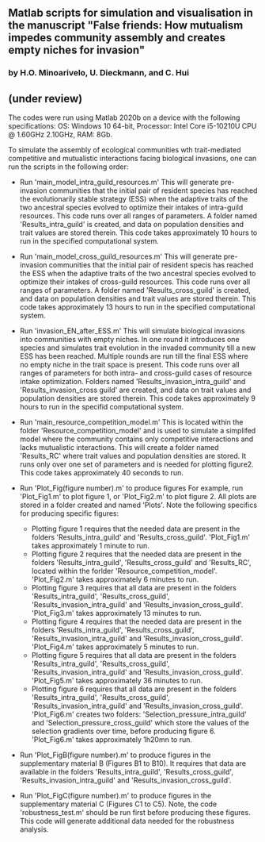 ## Matlab scripts for simulation and visualisation in the manuscript "False friends: How mutualism impedes community assembly and creates empty niches for invasion" 
### by H.O. Minoarivelo, U. Dieckmann, and C. Hui
(under review)
-------------------------------------------------------------
The codes were run using Matlab 2020b on a device with the following specifications:
OS:  Windows 10 64-bit, Processor: Intel Core i5-10210U CPU @ 1.60GHz 2.10GHz, RAM: 8Gb.

To simulate the assembly of ecological communities wth trait-mediated competitive and mutualistic interactions facing biological invasions, one can run the scripts in the following order:

- Run 'main_model_intra_guild_resources.m'
This will generate pre-invasion communities that the initial pair of resident species has reached the evolutionarily stable strategy (ESS) when the adaptive traits of the two ancestral species evolved to optimize their intakes of intra-guild resources. This code runs over all ranges of parameters. A folder named 'Results_intra_guild' is created, and data on population densities and trait values are stored therein. This code takes approximately 10 hours to run in the specified computational system.

- Run 'main_model_cross_guild_resources.m' 
This will generate pre-invasion communities that the initial pair of resident specis has reached the ESS when the adaptive traits of the two ancestral species evolved to optimize their intakes of cross-guild resources. This code runs over all ranges of parameters. A folder named 'Results_cross_guild' is created, and data on population densities and trait values are stored therein. This code takes approximately 13 hours to run in the specified computational system.

- Run 'invasion_EN_after_ESS.m'
This will simulate biological invasions into communities with empty niches. In one round it introduces one species and simulates trait evolution in the invaded community till a new ESS has been reached. Multiple rounds are run till the final ESS where no empty niche in the trait space is present. This code runs over all ranges of parameters for both intra- and cross-guild cases of resource intake optimization. Folders named 'Results_invasion_intra_guild' and 'Results_invasion_cross guild' are created, and data on trait values and population densities are stored therein. This code takes approximately 9 hours to run in the specifid computational system.

- Run 'main_resource_competition_model.m' 
This is located within the folder 'Resource_competition_model' and is used to simulate a simplifed model where the community contains only competitive interactions and lacks mutualistic interactions. This will create a folder named 'Results_RC' where trait values and population densities are stored. It runs only over one set of parameters and is needed for plotting figure2. This code takes approximately 40 seconds to run. 
 
- Run 'Plot_Fig(figure number).m' to produce figures
For example, run 'Plot_Fig1.m' to plot figure 1, or 'Plot_Fig2.m' to plot figure 2. All plots are stored in a folder created and named 'Plots'. Note the following specifics for producing specific figures:

  * Plotting figure 1 requires that the needed data are present in the folders 'Results_intra_guild' and 'Results_cross_guild'. 'Plot_Fig1.m' takes approximately 1 minute to run.
  * Plotting figure 2 requires that the needed data are present in the folders 'Results_intra_guild', 'Results_cross_guild' and 'Results_RC', located within the forlder 'Resource_competition_model'. 'Plot_Fig2.m' takes approximately 6 minutes to run.
  * Plotting figure 3 requires that all data are present in the folders 'Results_intra_guild', 'Results_cross_guild', 'Results_invasion_intra_guild' and 'Results_invasion_cross_guild'. 'Plot_Fig3.m' takes approximately 13 minutes to run.
  * Plotting figure 4 requires that the needed data are present in the folders 'Results_intra_guild', 'Results_cross_guild', 'Results_invasion_intra_guild' and 'Results_invasion_cross_guild'. 'Plot_Fig4.m' takes approximately 5 minutes to run.
  * Plotting figure 5 requires that all data are present in the folders 'Results_intra_guild', 'Results_cross_guild', 'Results_invasion_intra_guild' and 'Results_invasion_cross_guild'. 'Plot_Fig5.m' takes approximately 36 minutes to run.
  * Plotting figure 6 requires that all data are present in the folders 'Results_intra_guild', 'Results_cross_guild', 'Results_invasion_intra_guild' and 'Results_invasion_cross_guild'. 'Plot_Fig6.m' creates two folders: 'Selection_pressure_intra_guild' and 'Selection_pressure_cross_guild' which store the values of the selection gradients over time, before producing figure 6. 'Plot_Fig6.m' takes approximately 1h20mn to run.

- Run 'Plot_FigB(figure number).m' to produce figures in the supplementary material B (Figures B1 to B10). It requires that data are available in the folders 'Results_intra_guild', 'Results_cross_guild', 'Results_invasion_intra_guild' and 'Results_invasion_cross_guild'.

- Run 'Plot_FigC(figure number).m' to produce figures in the supplementary material C (Figures C1 to C5). Note, the code 'robustness_test.m' should be run first before producing these figures. This code will generate additional data needed for the robustness analysis.
